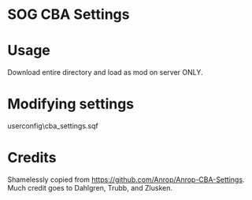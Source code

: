 # SOG CBA Settings
# Usage
Download entire directory and load as mod on server ONLY.

# Modifying settings
userconfig\cba_settings.sqf

# Credits
Shamelessly copied from https://github.com/Anrop/Anrop-CBA-Settings.
Much credit goes to Dahlgren, Trubb, and Zlusken.
